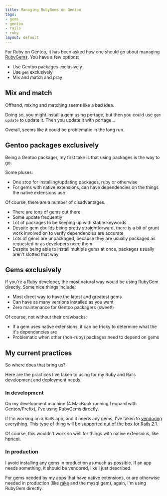 ```yaml
--- 
title: Managing RubyGems on Gentoo
tags: 
- gems
- gentoo
- rails
- ruby
layout: default
---
```

For Ruby on Gentoo, it has been asked how one should go about managing [RubyGems](http://www.rubygems.org/). You have a few options:

 * Use Gentoo packages exclusively
 * Use `gem` exclusively
 * Mix and match and pray

## Mix and match
 
Offhand, mixing and matching seems like a bad idea.

Doing so, you might install a gem using portage, but then you could use `gem update` to update it. Then you update it with portage...

Overall, seems like it could be problematic in the long run.

## Gentoo packages exclusively

Being a Gentoo packager, my first take is that using packages is the way to go.

Some pluses:

 * One stop for installing/updating packages, ruby or otherwise
 * For gems with native extensions, can have dependencies on the things the native extensions use
 
Of course, there are a number of disadvantages.

 * There are tons of gems out there
 * Some update frequently
 * Lot of packages to be keeping up with stable keywords
 * Despite gem ebuilds being pretty straightforward, there is a bit of grunt work involved on to verify dependencies are accurate
 * Lots of gems are unpackaged, because they are usually packaged as requested or as developers need them
 * Despite being able to install multiple gems at once, packages usually aren't slotted that way


## Gems exclusively

If you're a Ruby developer, the most natural way would be using RubyGem directly. Some nice things include:

 * Most direct way to have the latest and greatest gems
 * Can have as many versions installed as you want
 * Zero maintenance for Gentoo packagers (sweet!)
 
Of course, not without their drawbacks:

 * If a gem uses native extensions, it can be tricky to determine what the it's dependencies are
 * Problematic when other (non-ruby) packages need to depend on gems
 
## My current practices

So where does that bring us?

Here are the practices I've taken to using for my Ruby and Rails development and deployment needs.

### In development

On my development machine (4 MacBook running Leopard with Gentoo/Prefix), I've using RubyGems directly.

If I'm working on a Rails app, and it needs any gems, I've taken to [vendoring everything](http://errtheblog.com/posts/50-vendor-everything). This type of thing will be [supported out of the box for Rails 2.1](http://ryandaigle.com/articles/2008/4/1/what-s-new-in-edge-rails-gem-dependencies).

Of course, this wouldn't work so well for things with native extensions, like [hpricot](http://code.whytheluckystiff.net/hpricot/).

### In production

I avoid installing any gems in production as much as possible. If an app needs something, it should be vendored, like I just described.

For gems needed by my apps that have native extensions, or are otherwise needed in production (like [rake](http://rake.rubyforge.org/) and the mysql gem), again, I'm using RubyGem directly.